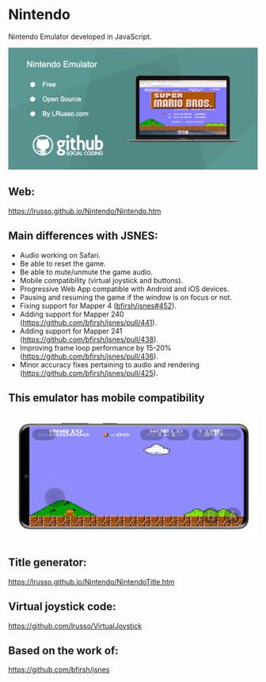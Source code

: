 # Nintendo

Nintendo Emulator developed in JavaScript.

![alt screenshot](https://raw.githubusercontent.com/lrusso/Nintendo/master/Nintendo1.png)

## Web:

https://lrusso.github.io/Nintendo/Nintendo.htm

## Main differences with JSNES:

* Audio working on Safari.
* Be able to reset the game.
* Be able to mute/unmute the game audio.
* Mobile compatibility (virtual joystick and buttons).
* Progressive Web App compatible with Android and iOS devices.
* Pausing and resuming the game if the window is on focus or not.
* Fixing support for Mapper 4 ([bfirsh/jsnes#452](https://github.com/bfirsh/jsnes/pull/452/commits/850b69a6b6d96b783caf736310471b4eee971a50)).
* Adding support for Mapper 240 (https://github.com/bfirsh/jsnes/pull/441).
* Adding support for Mapper 241 (https://github.com/bfirsh/jsnes/pull/438).
* Improving frame loop performance by 15-20% (https://github.com/bfirsh/jsnes/pull/436).
* Minor accuracy fixes pertaining to audio and rendering (https://github.com/bfirsh/jsnes/pull/425).

## This emulator has mobile compatibility

![alt screenshot](https://raw.githubusercontent.com/lrusso/Nintendo/master/Nintendo2.png)

## Title generator:

https://lrusso.github.io/Nintendo/NintendoTitle.htm

## Virtual joystick code:

https://github.com/lrusso/VirtualJoystick

## Based on the work of:

https://github.com/bfirsh/jsnes
